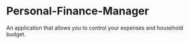 # Personal-Finance-Manager
An application that allows you to control your expenses and household budget.
